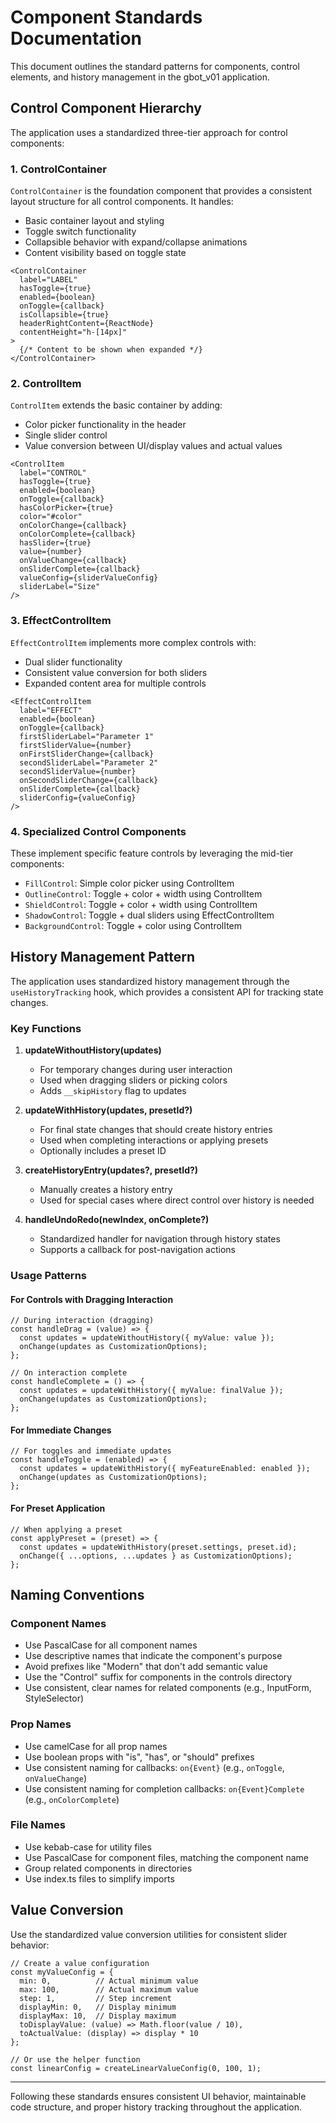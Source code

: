 # Component Standards Documentation

This document outlines the standard patterns for components, control elements, and history management in the gbot_v01 application.

## Control Component Hierarchy

The application uses a standardized three-tier approach for control components:

### 1. ControlContainer

`ControlContainer` is the foundation component that provides a consistent layout structure for all control components. It handles:

- Basic container layout and styling
- Toggle switch functionality 
- Collapsible behavior with expand/collapse animations
- Content visibility based on toggle state

```tsx
<ControlContainer
  label="LABEL"
  hasToggle={true} 
  enabled={boolean}
  onToggle={callback}
  isCollapsible={true}
  headerRightContent={ReactNode}
  contentHeight="h-[14px]"
>
  {/* Content to be shown when expanded */}
</ControlContainer>
```

### 2. ControlItem

`ControlItem` extends the basic container by adding:

- Color picker functionality in the header
- Single slider control
- Value conversion between UI/display values and actual values

```tsx
<ControlItem
  label="CONTROL"
  hasToggle={true}
  enabled={boolean}
  onToggle={callback}
  hasColorPicker={true}
  color="#color"
  onColorChange={callback}
  onColorComplete={callback}
  hasSlider={true}
  value={number}
  onValueChange={callback}
  onSliderComplete={callback}
  valueConfig={sliderValueConfig}
  sliderLabel="Size"
/>
```

### 3. EffectControlItem

`EffectControlItem` implements more complex controls with:

- Dual slider functionality
- Consistent value conversion for both sliders
- Expanded content area for multiple controls

```tsx
<EffectControlItem
  label="EFFECT"
  enabled={boolean}
  onToggle={callback}
  firstSliderLabel="Parameter 1"
  firstSliderValue={number}
  onFirstSliderChange={callback}
  secondSliderLabel="Parameter 2"
  secondSliderValue={number}
  onSecondSliderChange={callback}
  onSliderComplete={callback}
  sliderConfig={valueConfig}
/>
```

### 4. Specialized Control Components

These implement specific feature controls by leveraging the mid-tier components:

- `FillControl`: Simple color picker using ControlItem
- `OutlineControl`: Toggle + color + width using ControlItem
- `ShieldControl`: Toggle + color + width using ControlItem
- `ShadowControl`: Toggle + dual sliders using EffectControlItem
- `BackgroundControl`: Toggle + color using ControlItem

## History Management Pattern

The application uses standardized history management through the `useHistoryTracking` hook, which provides a consistent API for tracking state changes.

### Key Functions

1. **updateWithoutHistory(updates)**
   - For temporary changes during user interaction
   - Used when dragging sliders or picking colors
   - Adds `__skipHistory` flag to updates

2. **updateWithHistory(updates, presetId?)**
   - For final state changes that should create history entries
   - Used when completing interactions or applying presets
   - Optionally includes a preset ID

3. **createHistoryEntry(updates?, presetId?)**
   - Manually creates a history entry
   - Used for special cases where direct control over history is needed

4. **handleUndoRedo(newIndex, onComplete?)**
   - Standardized handler for navigation through history states
   - Supports a callback for post-navigation actions

### Usage Patterns

#### For Controls with Dragging Interaction

```tsx
// During interaction (dragging)
const handleDrag = (value) => {
  const updates = updateWithoutHistory({ myValue: value });
  onChange(updates as CustomizationOptions);
};

// On interaction complete
const handleComplete = () => {
  const updates = updateWithHistory({ myValue: finalValue });
  onChange(updates as CustomizationOptions);
};
```

#### For Immediate Changes

```tsx
// For toggles and immediate updates
const handleToggle = (enabled) => {
  const updates = updateWithHistory({ myFeatureEnabled: enabled });
  onChange(updates as CustomizationOptions);
};
```

#### For Preset Application

```tsx
// When applying a preset
const applyPreset = (preset) => {
  const updates = updateWithHistory(preset.settings, preset.id);
  onChange({ ...options, ...updates } as CustomizationOptions);
};
```

## Naming Conventions

### Component Names

- Use PascalCase for all component names
- Use descriptive names that indicate the component's purpose
- Avoid prefixes like "Modern" that don't add semantic value
- Use the "Control" suffix for components in the controls directory
- Use consistent, clear names for related components (e.g., InputForm, StyleSelector)

### Prop Names

- Use camelCase for all prop names
- Use boolean props with "is", "has", or "should" prefixes
- Use consistent naming for callbacks: `on{Event}` (e.g., `onToggle`, `onValueChange`)
- Use consistent naming for completion callbacks: `on{Event}Complete` (e.g., `onColorComplete`)

### File Names

- Use kebab-case for utility files
- Use PascalCase for component files, matching the component name
- Group related components in directories
- Use index.ts files to simplify imports

## Value Conversion

Use the standardized value conversion utilities for consistent slider behavior:

```tsx
// Create a value configuration
const myValueConfig = {
  min: 0,          // Actual minimum value
  max: 100,        // Actual maximum value
  step: 1,         // Step increment
  displayMin: 0,   // Display minimum
  displayMax: 10,  // Display maximum
  toDisplayValue: (value) => Math.floor(value / 10),
  toActualValue: (display) => display * 10
};

// Or use the helper function
const linearConfig = createLinearValueConfig(0, 100, 1);
```

---

Following these standards ensures consistent UI behavior, maintainable code structure, and proper history tracking throughout the application. 